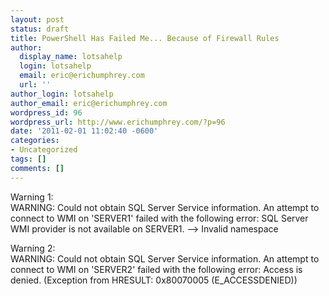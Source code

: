 ```yaml
---
layout: post
status: draft
title: PowerShell Has Failed Me... Because of Firewall Rules
author:
  display_name: lotsahelp
  login: lotsahelp
  email: eric@erichumphrey.com
  url: ''
author_login: lotsahelp
author_email: eric@erichumphrey.com
wordpress_id: 96
wordpress_url: http://www.erichumphrey.com/?p=96
date: '2011-02-01 11:02:40 -0600'
categories:
- Uncategorized
tags: []
comments: []
---
```


<p>Warning 1:<br />
WARNING: Could not obtain SQL Server Service information. An attempt to connect to WMI on 'SERVER1' failed with the following error: SQL Server WMI provider is not available on SERVER1. --> Invalid namespace</p>
<p>Warning 2:<br />
WARNING: Could not obtain SQL Server Service information. An attempt to connect to WMI on 'SERVER2' failed with the following error: Access is denied. (Exception from HRESULT: 0x80070005 (E_ACCESSDENIED))</p>
